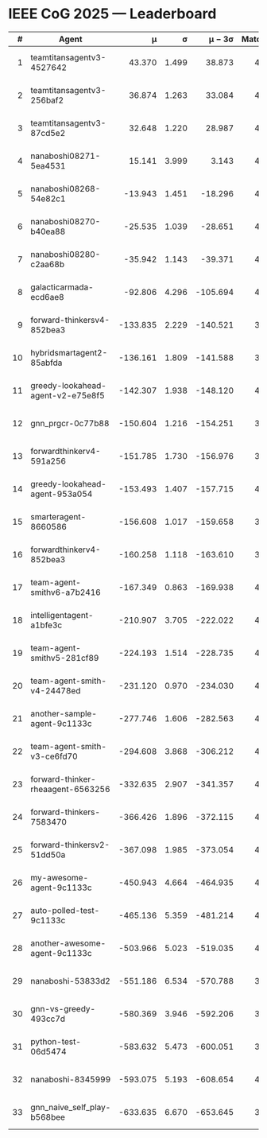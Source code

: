 # IEEE CoG 2025 — Leaderboard

| # | Agent | μ | σ | μ − 3σ | Matches | Updated |
|---:|---|---:|---:|---:|---:|---|
| 1 | teamtitansagentv3-4527642 | 43.370 | 1.499 | 38.873 | 4116 | 2025-09-02 02:32 |
| 2 | teamtitansagentv3-256baf2 | 36.874 | 1.263 | 33.084 | 4434 | 2025-09-02 02:32 |
| 3 | teamtitansagentv3-87cd5e2 | 32.648 | 1.220 | 28.987 | 4538 | 2025-09-02 02:32 |
| 4 | nanaboshi08271-5ea4531 | 15.141 | 3.999 | 3.143 | 4480 | 2025-09-02 02:32 |
| 5 | nanaboshi08268-54e82c1 | -13.943 | 1.451 | -18.296 | 4840 | 2025-09-02 02:32 |
| 6 | nanaboshi08270-b40ea88 | -25.535 | 1.039 | -28.651 | 4640 | 2025-09-02 02:32 |
| 7 | nanaboshi08280-c2aa68b | -35.942 | 1.143 | -39.371 | 4820 | 2025-09-02 02:32 |
| 8 | galacticarmada-ecd6ae8 | -92.806 | 4.296 | -105.694 | 4280 | 2025-09-02 02:32 |
| 9 | forward-thinkersv4-852bea3 | -133.835 | 2.229 | -140.521 | 3735 | 2025-09-02 02:32 |
| 10 | hybridsmartagent2-85abfda | -136.161 | 1.809 | -141.588 | 3658 | 2025-09-02 02:32 |
| 11 | greedy-lookahead-agent-v2-e75e8f5 | -142.307 | 1.938 | -148.120 | 4788 | 2025-09-02 02:32 |
| 12 | gnn_prgcr-0c77b88 | -150.604 | 1.216 | -154.251 | 3540 | 2025-09-02 02:32 |
| 13 | forwardthinkerv4-591a256 | -151.785 | 1.730 | -156.976 | 3669 | 2025-09-02 02:32 |
| 14 | greedy-lookahead-agent-953a054 | -153.493 | 1.407 | -157.715 | 4768 | 2025-09-02 02:32 |
| 15 | smarteragent-8660586 | -156.608 | 1.017 | -159.658 | 3489 | 2025-09-02 02:32 |
| 16 | forwardthinkerv4-852bea3 | -160.258 | 1.118 | -163.610 | 3490 | 2025-09-02 02:32 |
| 17 | team-agent-smithv6-a7b2416 | -167.349 | 0.863 | -169.938 | 4660 | 2025-09-02 02:32 |
| 18 | intelligentagent-a1bfe3c | -210.907 | 3.705 | -222.022 | 4105 | 2025-09-02 02:32 |
| 19 | team-agent-smithv5-281cf89 | -224.193 | 1.514 | -228.735 | 4420 | 2025-09-02 02:32 |
| 20 | team-agent-smith-v4-24478ed | -231.120 | 0.970 | -234.030 | 4840 | 2025-09-02 02:32 |
| 21 | another-sample-agent-9c1133c | -277.746 | 1.606 | -282.563 | 4640 | 2025-09-02 02:32 |
| 22 | team-agent-smith-v3-ce6fd70 | -294.608 | 3.868 | -306.212 | 4640 | 2025-09-02 02:32 |
| 23 | forward-thinker-rheaagent-6563256 | -332.635 | 2.907 | -341.357 | 4648 | 2025-09-02 02:32 |
| 24 | forward-thinkers-7583470 | -366.426 | 1.896 | -372.115 | 4519 | 2025-09-02 02:32 |
| 25 | forward-thinkersv2-51dd50a | -367.098 | 1.985 | -373.054 | 4327 | 2025-09-02 02:32 |
| 26 | my-awesome-agent-9c1133c | -450.943 | 4.664 | -464.935 | 4380 | 2025-09-02 02:32 |
| 27 | auto-polled-test-9c1133c | -465.136 | 5.359 | -481.214 | 4460 | 2025-09-02 02:32 |
| 28 | another-awesome-agent-9c1133c | -503.966 | 5.023 | -519.035 | 4680 | 2025-09-02 02:32 |
| 29 | nanaboshi-53833d2 | -551.186 | 6.534 | -570.788 | 3940 | 2025-09-02 02:32 |
| 30 | gnn-vs-greedy-493cc7d | -580.369 | 3.946 | -592.206 | 3940 | 2025-09-02 02:32 |
| 31 | python-test-06d5474 | -583.632 | 5.473 | -600.051 | 3460 | 2025-09-02 02:32 |
| 32 | nanaboshi-8345999 | -593.075 | 5.193 | -608.654 | 4180 | 2025-09-02 02:32 |
| 33 | gnn_naive_self_play-b568bee | -633.635 | 6.670 | -653.645 | 3020 | 2025-09-02 02:32 |
